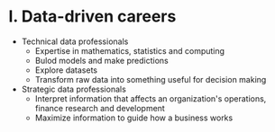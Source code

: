 # I. Data-driven careers
- Technical data professionals
  + Expertise in mathematics, statistics and computing
  + Bulod models and make predictions
  + Explore datasets
  + Transform raw data into something useful for decision making
- Strategic data professionals
  + Interpret information that affects an organization's operations, finance research and development
  + Maximize information to guide how a business works

